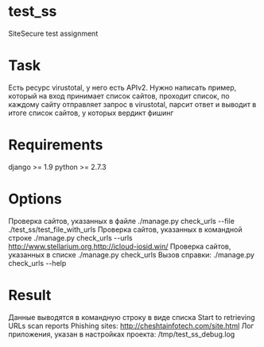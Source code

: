# test_ss
SiteSecure test assignment

# Task
Есть ресурс virustotal, у него есть APIv2. Нужно написать пример, который на вход принимает список сайтов, проходит список, по каждому сайту отправляет запрос в virustotal, парсит ответ и выводит в итоге список сайтов, у которых вердикт фишинг

# Requirements
django >= 1.9
python >= 2.7.3

# Options
Проверка сайтов, указанных в файле
./manage.py check_urls --file ./test_ss/test_file_with_urls
Проверка сайтов, указанных в командной строке
./manage.py check_urls --urls http://www.stellarium.org,http://icloud-iosid.win/
Проверка сайтов, указанных в списке
./manage.py check_urls
Вызов справки:
./manage.py check_urls --help

# Result
Данные выводятся в командную строку в виде списка
Start to retrieving URLs scan reports
Phishing sites:
http://cheshtainfotech.com/site.html
Лог приложения, указан в настройках проекта:
/tmp/test_ss_debug.log